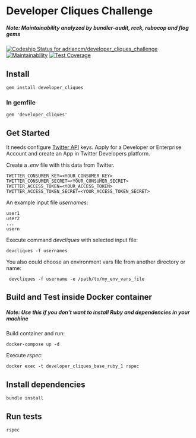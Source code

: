 # Developer Cliques Challenge
##### Note: Maintainability analyzed by bundler-audit, reek, rubocop and flog gems

[ ![Codeship Status for adriancm/developer_cliques_challenge](https://app.codeship.com/projects/b3bb64b0-aa0b-0136-3562-16991277c574/status?branch=master)](https://app.codeship.com/projects/308978)
[![Maintainability](https://api.codeclimate.com/v1/badges/efc311f644696a0c961b/maintainability)](https://codeclimate.com/github/adriancm/developer_cliques_challenge/maintainability)
[![Test Coverage](https://api.codeclimate.com/v1/badges/efc311f644696a0c961b/test_coverage)](https://codeclimate.com/github/adriancm/developer_cliques_challenge/test_coverage)

## Install

```gem install developer_cliques```

### In gemfile

``` gem 'developer_cliques' ```

## Get Started

It needs configure [Twitter API](https://developer.twitter.com/) keys. Apply for a Developer or Enterprise Account and create an App in Twitter Developers platform.

Create a *.env* file with this data from Twitter.

```
TWITTER_CONSUMER_KEY=<YOUR_CONSUMER_KEY>
TWITTER_CONSUMER_SECRET=<YOUR_CONSUMER_SECRET>
TWITTER_ACCESS_TOKEN=<YOUR_ACCESS_TOKEN>
TWITTER_ACCESS_TOKEN_SECRET=<YOUR_ACCESS_TOKEN_SECRET>
```

An example input file *usernames*:  

``` 
user1
user2
...
usern 
```

Execute command *devcliques* with selected input file:

``` devcliques -f usernames ```

You also could choose an environment vars file from another directory or name:

``` devcliques -f username -e /path/to/my_env_vars_file```

## Build and Test inside Docker container
##### Note: Use this if you don't want to install Ruby and dependencies in your machine

Build container and run:

```docker-compose up -d```

Execute *rspec*:

```docker exec -t developer_cliques_base_ruby_1 rspec```

## Install dependencies
```bundle install```

## Run tests
```rspec```
